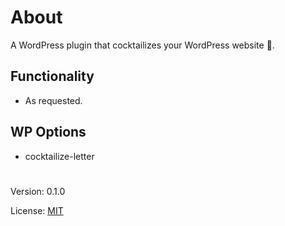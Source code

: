 # About

A WordPress plugin that cocktailizes your WordPress website 🍹.

## Functionality

- As requested.

## WP Options

* cocktailize-letter

#

Version: 0.1.0

License: [MIT](https://github.com/vladlu/wp-cocktailize/blob/master/LICENSE)
